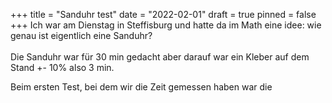 +++
title = "Sanduhr test"
date = "2022-02-01"
draft = true
pinned = false
+++
Ich war am Dienstag in Steffisburg und hatte da im Math eine idee: wie genau ist eigentlich eine Sanduhr?\
\
Die Sanduhr war für 30 min gedacht aber darauf war ein Kleber auf dem Stand +- 10% also 3 min.

Beim ersten Test, bei dem wir die Zeit gemessen haben war die
